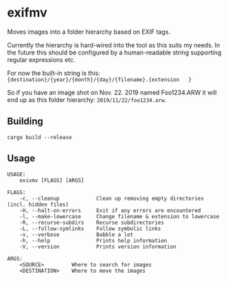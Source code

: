 # exifmv

Moves images into a folder hierarchy based on EXIF tags.

Currently the hierarchy is hard-wired into the tool as this suits my needs.
In the future this should be configured by a human-readable string supporting regular expressions etc.

For now the built-in string is this:
`{destination}/{year}/{month}/{day}/{filename}.{extension   }`

So if you have an image shot on Nov. 22. 2019 named Foo1234.ARW it will end up as this folder hierarchy:
`2019/11/22/foo1234.arw`.


## Building

```
cargo build --release
```

## Usage

```
USAGE:
    exivmv [FLAGS] [ARGS]

FLAGS:
    -c, --cleanup            Clean up removing empty directories (incl. hidden files)
    -H, --halt-on-errors     Exit if any errors are encountered
    -l, --make-lowercase     Change filename & extension to lowercase
    -R, --recurse-subdirs    Recurse subdirectories
    -L, --follow-symlinks    Follow symbolic links
    -v, --verbose            Babble a lot
    -h, --help               Prints help information
    -V, --version            Prints version information

ARGS:
    <SOURCE>         Where to search for images
    <DESTINATION>    Where to move the images
```
